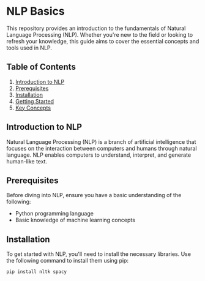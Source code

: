# NLP Basics

This repository provides an introduction to the fundamentals of Natural Language Processing (NLP). Whether you're new to the field or looking to refresh your knowledge, this guide aims to cover the essential concepts and tools used in NLP.

## Table of Contents

1. [Introduction to NLP](#introduction-to-nlp)
2. [Prerequisites](#prerequisites)
3. [Installation](#installation)
4. [Getting Started](#getting-started)
5. [Key Concepts](#key-concepts)

## Introduction to NLP

Natural Language Processing (NLP) is a branch of artificial intelligence that focuses on the interaction between computers and humans through natural language. NLP enables computers to understand, interpret, and generate human-like text.

## Prerequisites

Before diving into NLP, ensure you have a basic understanding of the following:

- Python programming language
- Basic knowledge of machine learning concepts

## Installation

To get started with NLP, you'll need to install the necessary libraries. Use the following command to install them using pip:

```bash
pip install nltk spacy
